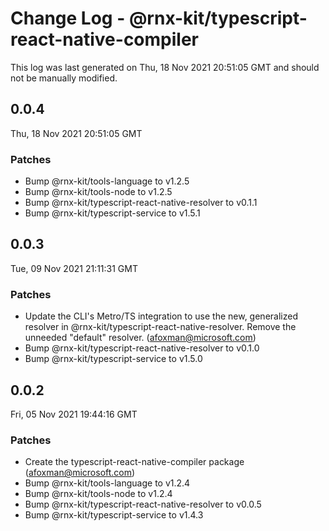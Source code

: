 # Change Log - @rnx-kit/typescript-react-native-compiler

This log was last generated on Thu, 18 Nov 2021 20:51:05 GMT and should not be manually modified.

<!-- Start content -->

## 0.0.4

Thu, 18 Nov 2021 20:51:05 GMT

### Patches

- Bump @rnx-kit/tools-language to v1.2.5
- Bump @rnx-kit/tools-node to v1.2.5
- Bump @rnx-kit/typescript-react-native-resolver to v0.1.1
- Bump @rnx-kit/typescript-service to v1.5.1

## 0.0.3

Tue, 09 Nov 2021 21:11:31 GMT

### Patches

- Update the CLI's Metro/TS integration to use the new, generalized resolver in @rnx-kit/typescript-react-native-resolver. Remove the unneeded "default" resolver. (afoxman@microsoft.com)
- Bump @rnx-kit/typescript-react-native-resolver to v0.1.0
- Bump @rnx-kit/typescript-service to v1.5.0

## 0.0.2

Fri, 05 Nov 2021 19:44:16 GMT

### Patches

- Create the typescript-react-native-compiler package (afoxman@microsoft.com)
- Bump @rnx-kit/tools-language to v1.2.4
- Bump @rnx-kit/tools-node to v1.2.4
- Bump @rnx-kit/typescript-react-native-resolver to v0.0.5
- Bump @rnx-kit/typescript-service to v1.4.3
